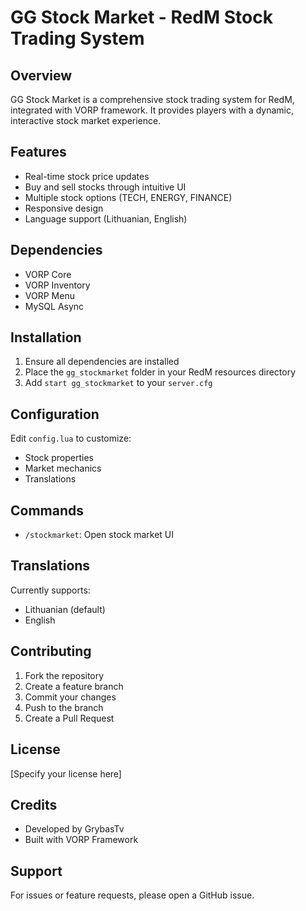 # GG Stock Market - RedM Stock Trading System

## Overview
GG Stock Market is a comprehensive stock trading system for RedM, integrated with VORP framework. It provides players with a dynamic, interactive stock market experience.

## Features
- Real-time stock price updates
- Buy and sell stocks through intuitive UI
- Multiple stock options (TECH, ENERGY, FINANCE)
- Responsive design
- Language support (Lithuanian, English)

## Dependencies
- VORP Core
- VORP Inventory
- VORP Menu
- MySQL Async

## Installation
1. Ensure all dependencies are installed
2. Place the `gg_stockmarket` folder in your RedM resources directory
3. Add `start gg_stockmarket` to your `server.cfg`

## Configuration
Edit `config.lua` to customize:
- Stock properties
- Market mechanics
- Translations

## Commands
- `/stockmarket`: Open stock market UI

## Translations
Currently supports:
- Lithuanian (default)
- English

## Contributing
1. Fork the repository
2. Create a feature branch
3. Commit your changes
4. Push to the branch
5. Create a Pull Request

## License
[Specify your license here]

## Credits
- Developed by GrybasTv
- Built with VORP Framework

## Support
For issues or feature requests, please open a GitHub issue.
